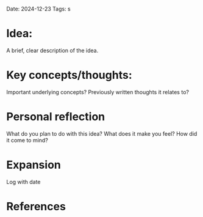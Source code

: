 Date: 2024-12-23
Tags: s

# Idea:
A brief, clear description of the idea.
# Key concepts/thoughts:
Important underlying concepts? Previously written thoughts it relates to?
# Personal reflection
What do you plan to do with this idea? What does it make you feel? How did it come to mind?
# Expansion
Log with date
# References
